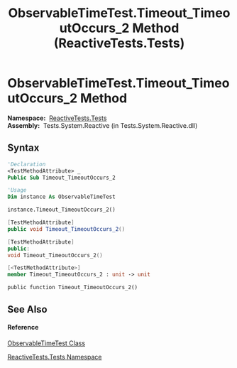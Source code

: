 ﻿---
title: ObservableTimeTest.Timeout_TimeoutOccurs_2 Method  (ReactiveTests.Tests)
TOCTitle: Timeout_TimeoutOccurs_2 Method
ms:assetid: M:ReactiveTests.Tests.ObservableTimeTest.Timeout_TimeoutOccurs_2
ms:mtpsurl: https://msdn.microsoft.com/en-us/library/reactivetests.tests.observabletimetest.timeout_timeoutoccurs_2(v=VS.103)
ms:contentKeyID: 36619403
ms.date: 06/28/2011
mtps_version: v=VS.103
f1_keywords:
- ReactiveTests.Tests.ObservableTimeTest.Timeout_TimeoutOccurs_2
dev_langs:
- CSharp
- JScript
- VB
- FSharp
- c++
---

# ObservableTimeTest.Timeout\_TimeoutOccurs\_2 Method

**Namespace:**  [ReactiveTests.Tests](hh289046\(v=vs.103\).md)  
**Assembly:**  Tests.System.Reactive (in Tests.System.Reactive.dll)

## Syntax

``` vb
'Declaration
<TestMethodAttribute> _
Public Sub Timeout_TimeoutOccurs_2
```

``` vb
'Usage
Dim instance As ObservableTimeTest

instance.Timeout_TimeoutOccurs_2()
```

``` csharp
[TestMethodAttribute]
public void Timeout_TimeoutOccurs_2()
```

``` c++
[TestMethodAttribute]
public:
void Timeout_TimeoutOccurs_2()
```

``` fsharp
[<TestMethodAttribute>]
member Timeout_TimeoutOccurs_2 : unit -> unit 
```

``` jscript
public function Timeout_TimeoutOccurs_2()
```

## See Also

#### Reference

[ObservableTimeTest Class](hh315045\(v=vs.103\).md)

[ReactiveTests.Tests Namespace](hh289046\(v=vs.103\).md)

